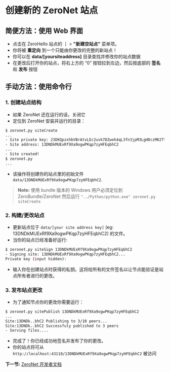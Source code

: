 # 创建新的 ZeroNet 站点

## 简便方法：使用 Web 界面

 * 点击在 ZeroHello 站点的 **⋮** > **"新建空站点"** 菜单项。
 * 你将被 **重定向** 到一个只能由你更改的完整的新站点！
 * 你可以在 **data/[yoursiteaddress]** 目录查找并修改你的站点数据
 * 在更改后打开你的站点，将右上方的 “0” 按钮拉到左边，然后按底部的 **签名** 和 **发布** 按钮

## 手动方法：使用命令行

### 1. 创建站点结构

* 如果 ZeroNet 还在运行的话，关闭它
* 定位到 ZeroNet 安装并运行的目录：

```bash
$ zeronet.py siteCreate
...
- Site private key: 23DKQpzxhbVBrAtvLEc2uvk7DZweh4qL3fn3jpM3LgHDczMK2TtYUq
- Site address: 13DNDkMUExRf9Xa9ogwPKqp7zyHFEqbhC2
...
- Site created!
$ zeronet.py
...
```

- 该操作将创建你的站点里的初始文件 ```data/13DNDkMUExRf9Xa9ogwPKqp7zyHFEqbhC2```.

> __Note:__
> 使用 bundle 版本的 Windows 用户必须定位到 ZeroBundle/ZeroNet 然后运行 `"../Python/python.exe" zeronet.py siteCreate`

### 2. 构建/更改站点

* 更新站点位于 ```data/[your site address key]``` (eg: 13DNDkMUExRf9Xa9ogwPKqp7zyHFEqbhC2) 的文件。
* 当你的站点已经准备好运行:

```bash
$ zeronet.py siteSign 13DNDkMUExRf9Xa9ogwPKqp7zyHFEqbhC2
- Signing site: 13DNDkMUExRf9Xa9ogwPKqp7zyHFEqbhC2...
Private key (input hidden):
```

* 输入你在创建站点时获得的私钥。这将给所有的文件签名以让节点能验证是站点所有者进行的更改。

### 3. 发布站点更改

* 为了通知节点你的更改你需要运行：

```bash
$ zeronet.py sitePublish 13DNDkMUExRf9Xa9ogwPKqp7zyHFEqbhC2
...
Site:13DNDk..bhC2 Publishing to 3/10 peers...
Site:13DNDk..bhC2 Successfuly published to 3 peers
- Serving files....
```

* 完成了！你已经成功地签名并发布了你的更改。
* 你的站点将可从 ```http://localhost:43110/13DNDkMUExRf9Xa9ogwPKqp7zyHFEqbhC2``` 被访问


**下一节:** [ZeroNet 开发者文档](/site_development/getting_started/)
